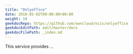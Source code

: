 ```yaml
---
title: "Onlyoffice"
date: 2018-05-02T00:00:00+00:00
weight: 10
geekdocRepo: https://github.com/owncloud/ocis/onlyoffice
geekdocEditPath: edit/master/docs
geekdocFilePath: _index.md
---
```


This service provides ...
